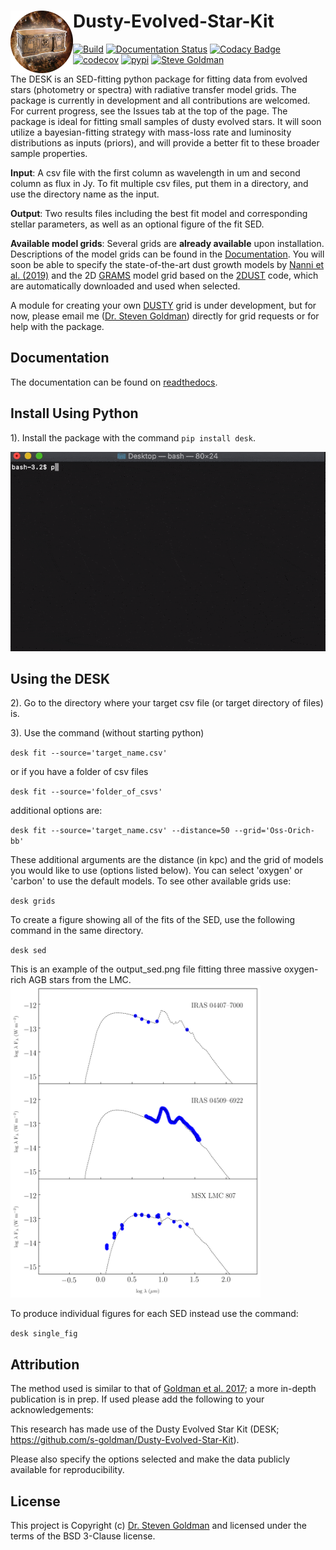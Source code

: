 Dusty-Evolved-Star-Kit<img align="left" width="100" height="100" src="docs/the_desk.png">
=========================================================================================
[![Build](https://github.com/s-goldman/Dusty-Evolved-Star-Kit/workflows/Python%20package/badge.svg?branch=master)](https://github.com/s-goldman/Dusty-Evolved-Star-Kit/actions)
[![Documentation Status](https://readthedocs.org/projects/dusty-evolved-star-kit/badge/?version=latest)](https://dusty-evolved-star-kit.readthedocs.io/en/latest/?badge=latest)
[![Codacy Badge](https://api.codacy.com/project/badge/Grade/b6bd41e6d7db48e7b811a106015f2d82)](https://www.codacy.com/manual/s-goldman/Dusty-Evolved-Star-Kit?utm_source=github.com&amp;utm_medium=referral&amp;utm_content=s-goldman/Dusty-Evolved-Star-Kit&amp;utm_campaign=Badge_Grade)
[![codecov](https://codecov.io/gh/s-goldman/Dusty-Evolved-Star-Kit/branch/master/graph/badge.svg)](https://codecov.io/gh/s-goldman/Dusty-Evolved-Star-Kit)
[![pypi](https://img.shields.io/badge/pypi-DESK-blue.svg)](https://pypi.org/project/desk/)
[![Steve Goldman](https://img.shields.io/badge/STScI-Steve%20Goldman-blue.svg)](http://www.stsci.edu/~sgoldman/)

The DESK is an SED-fitting python package for fitting data from evolved stars (photometry or spectra) with radiative transfer model grids. The package is currently in development and all contributions are welcomed. For current progress, see the Issues tab at the top of the page. The package is ideal for fitting small samples of dusty evolved stars. It will soon utilize a bayesian-fitting strategy with mass-loss rate and luminosity distributions as inputs (priors), and will provide a better fit  to these broader sample properties.

**Input**: A csv file with the first column as wavelength in um and second column as flux in Jy. To fit multiple csv files, put them in a directory, and use the directory name as the input.

**Output**: Two results files including the best fit model and corresponding stellar parameters, as well as an optional figure of the fit SED.

**Available model grids**:
Several grids are **already available** upon installation. Descriptions of the model grids can be found in the [Documentation](https://dusty-evolved-star-kit.readthedocs.io/en/latest/grids.html). You will soon be able to specify the state-of-the-art dust growth models by [Nanni et al. (2019)](https://ui.adsabs.harvard.edu/abs/2019MNRAS.487..502N/abstract) and the 2D [GRAMS](https://2dust.stsci.edu/grams_models.cgi) model grid based on the [2DUST](https://2dust.stsci.edu/index.cgi) code, which are automatically downloaded and used when selected.

A module for creating your own [DUSTY](https://github.com/ivezic/dusty) grid is under development, but for now, please email me ([Dr. Steven Goldman](http://www.stsci.edu/~sgoldman/)) directly for grid requests or for help with the package.

Documentation
-------------

The documentation can be found on [readthedocs](http://dusty-evolved-star-kit.readthedocs.io/en/latest/).

Install Using Python
--------------------

1). Install the package with the command `pip install desk`.

![](docs/pip_install2.gif)

Using the DESK
--------------

2). Go to the directory where your target csv file (or target directory of files) is.  

3). Use the command (without starting python)

  `desk fit --source='target_name.csv'`

or if you have a folder of csv files

  `desk fit --source='folder_of_csvs'`

additional options are:

`desk fit --source='target_name.csv' --distance=50 --grid='Oss-Orich-bb'`

These additional arguments are the distance (in kpc) and the grid of models you would like to use (options listed below). You can select 'oxygen' or 'carbon' to use the default models. To see other available grids use:

`desk grids`

To create a figure showing all of the fits of the SED, use the following command in the same directory.

`desk sed`


This is an example of the output_sed.png file fitting three massive oxygen-rich AGB stars from the LMC. 
<img src="docs/example.png"  width="400" height="500">

To produce individual figures for each SED instead use the command:

`desk single_fig`

Attribution
-----------

The method used is similar to that of [Goldman et al. 2017](https://ui.adsabs.harvard.edu/abs/2017MNRAS.465..403G/abstract); a more in-depth publication is in prep. If used please add the following to your acknowledgements:

This research has made use of the Dusty Evolved Star Kit (DESK; <https://github.com/s-goldman/Dusty-Evolved-Star-Kit>).

Please also specify the options selected and make the data publicly available for reproducibility.

License
-------

This project is Copyright (c) [Dr. Steven Goldman](http://www.stsci.edu/~sgoldman/) and licensed under
the terms of the BSD 3-Clause license.

